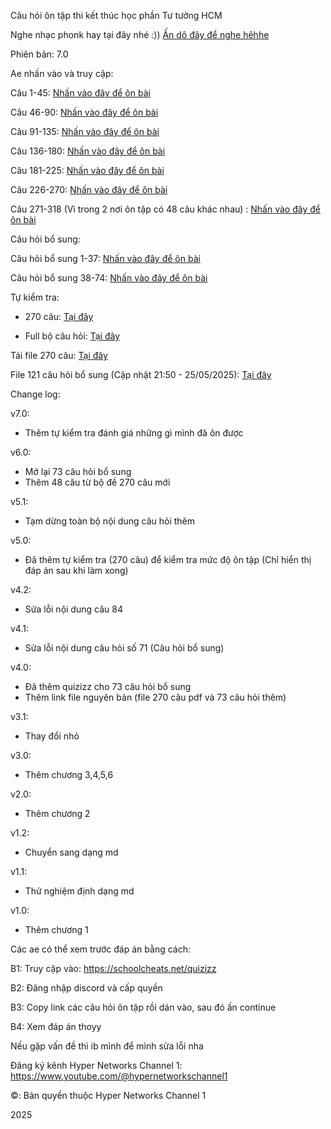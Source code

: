 Câu hỏi ôn tập thi kết thúc học phần Tư tưởng HCM

Nghe nhạc phonk hay tại đây nhé :)) [Ấn dô đây để nghe hêhhe]( https://youtu.be/kPCuVXNmrLU?si=R1H1gEW0WI94Qa9v)

Phiên bản: 7.0

Ae nhấn vào và truy cập:

Câu 1-45: [Nhấn vào đây để ôn bài]( https://quizizz.com/join?gc=30936052)

Câu 46-90: [Nhấn vào đây để ôn bài]( https://quizizz.com/join?gc=11356236)

Câu 91-135: [Nhấn vào đây để ôn bài]( https://quizizz.com/join?gc=59476980)

Câu 136-180: [Nhấn vào đây để ôn bài]( https://quizizz.com/join?gc=32214004)

Câu 181-225: [Nhấn vào đây để ôn bài]( https://quizizz.com/join?gc=60525556)

Câu 226-270: [Nhấn vào đây để ôn bài]( https://quizizz.com/join?gc=45845492)

Câu 271-318 (Vì trong 2 nơi ôn tập có 48 câu khác nhau) : [Nhấn vào đây để ôn bài]( https://quizizz.com/join?gc=39033932)

Câu hỏi bổ sung: 

Câu hỏi bổ sung 1-37: [Nhấn vào đây để ôn bài]( https://quizizz.com/join?gc=21290892)

Câu hỏi bổ sung 38-74: [Nhấn vào đây để ôn bài]( https://quizizz.com/join?gc=17620876)

Tự kiểm tra: 

- 270 câu: [Tại đây]( https://quizizz.com/join?gc=48109644)

- Full bộ câu hỏi: [Tại đây]( https://quizizz.com/join?gc=305680120305680120)

Tải file 270 câu: [Tại đây]( https://github.com/caotu2k5/hyperstd14/blob/main/T%C6%B0%20t%C6%B0%E1%BB%9Fng%20HCM/270-TTHCM.pdf)

File 121 câu hỏi bổ sung (Cập nhật 21:50 - 25/05/2025): [Tại đây]( https://github.com/caotu2k5/hyperstd14/raw/refs/heads/main/T%C6%B0%20t%C6%B0%E1%BB%9Fng%20HCM/B%E1%BB%99%20c%C3%A2u%20h%E1%BB%8Fi%20kh%C3%B4ng%20li%C3%AAn%20quan.docx)

Change log: 

v7.0:

- Thêm tự kiểm tra đánh giá những gì mình đã ôn được

v6.0:

- Mở lại 73 câu hỏi bổ sung
- Thêm 48 câu từ bộ đề 270 câu mới

v5.1:

- Tạm dừng toàn bộ nội dung câu hỏi thêm

v5.0:

- Đã thêm tự kiểm tra (270 câu) để kiểm tra mức độ ôn tập (Chỉ hiển thị đáp án sau khi làm xong)

v4.2:

- Sửa lỗi nội dung câu 84

v4.1: 

- Sửa lỗi nội dung câu hỏi số 71 (Câu hỏi bổ sung)

v4.0:

- Đã thêm quizizz cho 73 câu hỏi bổ sung
- Thêm link file nguyên bản (file 270 câu pdf và 73 câu hỏi thêm)

v3.1:

- Thay đổi nhỏ

v3.0:

- Thêm chương 3,4,5,6

v2.0:

- Thêm chương 2

v1.2:

- Chuyển sang dạng md

v1.1:

- Thử nghiệm định dạng md

v1.0:

- Thêm chương 1

Các ae có thể xem trước đáp án bằng cách:

B1: Truy cập vào: https://schoolcheats.net/quizizz

B2: Đăng nhập discord và cấp quyền

B3: Copy link các câu hỏi ôn tập rồi dán vào, sau đó ấn continue

B4: Xem đáp án thoyy

Nếu gặp vấn đề thì ib mình để mình sửa lỗi nha

Đăng ký kênh Hyper Networks Channel 1: https://www.youtube.com/@hypernetworkschannel1

©: Bản quyền thuộc Hyper Networks Channel 1

2025


